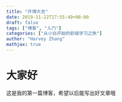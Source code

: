 ```yaml
---
title: "开博大吉"
date: 2019-11-22T17:55:49+08:00
draft: false
tags: ["博客", "入门"]
categories: ["从小白开始的前端学习之旅"]
author: "Harvey Zhang"
mathjax: true
---
```



# 大家好

这是我的第一篇博客，希望以后能写出好文章哦